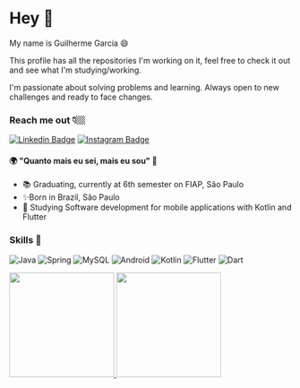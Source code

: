 # Hey 👋
My name is Guilherme Garcia 😄

This profile has all the repositories I'm working on it, feel free to check it out and see what I'm studying/working.

I'm passionate about solving problems and learning. Always open to new challenges and ready to face changes.
### Reach me out 👇🏼
[![Linkedin Badge](https://img.shields.io/badge/LinkedIn-0077B5?style=for-the-badge&logo=linkedin&logoColor=white&link=https://www.linkedin.com/in/guigarcia42/)](https://www.linkedin.com/in/guigarcia42/) [![Instagram Badge](https://img.shields.io/badge/Instagram-E4405F?style=for-the-badge&logo=instagram&logoColor=white&link=https://www.instagram.com/gui_garcia42/)](https://www.instagram.com/gui_garcia42/)


#### 🌍 "Quanto mais eu sei, mais eu sou" 🧠
- 📚 Graduating, currently at 6th semester on FIAP, São Paulo
- ✨Born in Brazil, São Paulo
- 📱 Studying Software development for mobile applications with Kotlin and Flutter

### Skills :dart:

![Java](https://img.shields.io/badge/Java-F8981D?logo=java&logoColor=white&style=for-the-badge)
![Spring](https://img.shields.io/badge/Spring-6DB33F?style=for-the-badge&logo=spring&logoColor=white)
![MySQL](https://img.shields.io/badge/MySQL-00000F?style=for-the-badge&logo=mysql&logoColor=white)
![Android](https://img.shields.io/badge/Android-3DDC84?logo=android&logoColor=white&style=for-the-badge)
![Kotlin](https://img.shields.io/badge/Kotlin-7F52FF?logo=kotlin&logoColor=white&style=for-the-badge)
![Flutter](https://img.shields.io/badge/Flutter-02569B?style=for-the-badge&logo=flutter&logoColor=white)
![Dart](https://img.shields.io/badge/Dart-0175C2?style=for-the-badge&logo=dart&logoColor=white)

 <a href="https://github.com/guiGarcia42">
 <img height="187em" src="https://github-readme-stats.vercel.app/api?username=guiGarcia42&show_icons=true&theme=onedark&count_private=true"/>
 <img height="187em" src="https://github-readme-stats.vercel.app/api/top-langs/?username=guiGarcia42&layout=compact&langs_count=6&theme=onedark"/>
